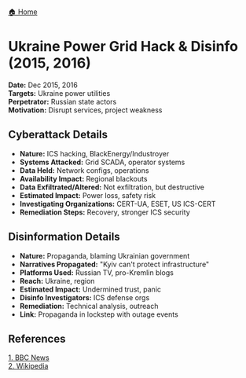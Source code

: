 <a href="{{ '/' | relative_url }}" class="home-button">🏠 Home</a>

# Ukraine Power Grid Hack & Disinfo (2015, 2016)

**Date:** Dec 2015, 2016  
**Targets:** Ukraine power utilities  
**Perpetrator:** Russian state actors  
**Motivation:** Disrupt services, project weakness

## Cyberattack Details
- **Nature:** ICS hacking, BlackEnergy/Industroyer
- **Systems Attacked:** Grid SCADA, operator systems
- **Data Held:** Network configs, operations
- **Availability Impact:** Regional blackouts
- **Data Exfiltrated/Altered:** Not exfiltration, but destructive
- **Estimated Impact:** Power loss, safety risk
- **Investigating Organizations:** CERT-UA, ESET, US ICS-CERT
- **Remediation Steps:** Recovery, stronger ICS security

## Disinformation Details
- **Nature:** Propaganda, blaming Ukrainian government
- **Narratives Propagated:** "Kyiv can't protect infrastructure"
- **Platforms Used:** Russian TV, pro-Kremlin blogs
- **Reach:** Ukraine, region
- **Estimated Impact:** Undermined trust, panic
- **Disinfo Investigators:** ICS defense orgs
- **Remediation:** Technical analysis, outreach
- **Link:** Propaganda in lockstep with outage events

## References
[1. BBC News](https://www.bbc.com/news/world-europe-39907965)  
[2. Wikipedia](https://en.wikipedia.org/wiki/2017_Ukraine_ransomware_attacks)
